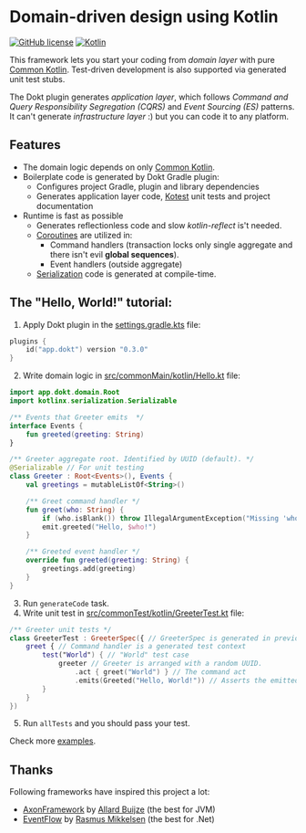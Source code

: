 # Domain-driven design using Kotlin

[![GitHub license](https://img.shields.io/badge/license-Apache%20License%202.0-blue.svg?style=flat)](http://www.apache.org/licenses/LICENSE-2.0)
[![Kotlin](https://img.shields.io/badge/kotlin-1.9.0-blue.svg?logo=kotlin)](http://kotlinlang.org)

This framework lets you start your coding from *domain layer* with pure [Common Kotlin](https://kotlinlang.org/docs/multiplatform.html). Test-driven development is also supported via generated unit test stubs.

The Dokt plugin generates *application layer*, which follows *Command and Query Responsibility Segregation (CQRS)* and *Event Sourcing (ES)* patterns. It can't generate *infrastructure layer* :) but you can code it to any platform. 

## Features
- The domain logic depends on only [Common Kotlin](https://kotlinlang.org/docs/multiplatform.html).
- Boilerplate code is generated by Dokt Gradle plugin:
  - Configures project Gradle, plugin and library dependencies
  - Generates application layer code, [Kotest](https://kotest.io/) unit tests and project documentation
- Runtime is fast as possible
  - Generates reflectionless code and slow *kotlin-reflect* is't needed.
  - [Coroutines](https://kotlinlang.org/docs/coroutines-overview.html) are utilized in:
    - Command handlers (transaction locks only single aggregate and there isn't evil **global sequences**).
    - Event handlers (outside aggregate)
  - [Serialization](https://github.com/Kotlin/kotlinx.serialization) code is generated at compile-time.

## The "Hello, World!" tutorial:
1. Apply Dokt plugin in the [settings.gradle.kts](examples/settings.gradle.kts) file:

```kotlin
plugins {
    id("app.dokt") version "0.3.0"
}
```

2. Write domain logic in [src/commonMain/kotlin/Hello.kt](examples/hello-dom/src/commonMain/kotlin/Hello.kt) file:

```kotlin
import app.dokt.domain.Root
import kotlinx.serialization.Serializable

/** Events that Greeter emits  */
interface Events {
    fun greeted(greeting: String)
}

/** Greeter aggregate root. Identified by UUID (default). */
@Serializable // For unit testing
class Greeter : Root<Events>(), Events {
    val greetings = mutableListOf<String>()

    /** Greet command handler */
    fun greet(who: String) {
        if (who.isBlank()) throw IllegalArgumentException("Missing 'who'!")
        emit.greeted("Hello, $who!")
    }

    /** Greeted event handler */
    override fun greeted(greeting: String) {
        greetings.add(greeting)
    }
}
```

3. Run `generateCode` task.
4. Write unit test in [src/commonTest/kotlin/GreeterTest.kt](examples/hello-dom/src/commonTest/kotlin/GreeterTest.kt) file:

```kotlin
/** Greeter unit tests */
class GreeterTest : GreeterSpec({ // GreeterSpec is generated in previous step.
    greet { // Command handler is a generated test context
        test("World") { // "World" test case
            greeter // Greeter is arranged with a random UUID.
                .act { greet("World") } // The command act
                .emits(Greeted("Hello, World!")) // Asserts the emitted DTO.
        }
    }
})
```

5. Run `allTests` and you should pass your test.

Check more [examples](examples/README.md).

## Thanks

Following frameworks have inspired this project a lot:
- [AxonFramework](https://github.com/AxonFramework/AxonFramework) by [Allard Buijze](https://github.com/abuijze) (the best for JVM)
- [EventFlow](https://github.com/eventflow/EventFlow) by [Rasmus Mikkelsen](https://github.com/rasmus) (the best for .Net)
